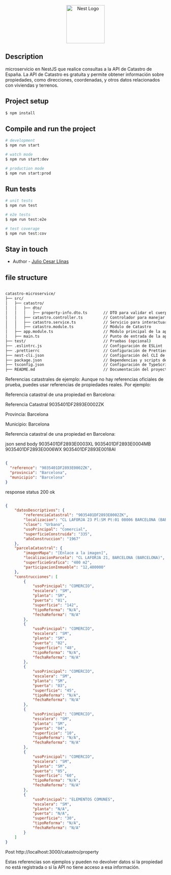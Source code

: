 <p align="center">
  <a href="http://nestjs.com/" target="blank"><img src="https://nestjs.com/img/logo-small.svg" width="120" alt="Nest Logo" /></a>
</p>


## Description

microservicio en NestJS que realice consultas a la API de Catastro de España. La API de Catastro es gratuita y permite obtener información sobre propiedades, como direcciones, coordenadas, y otros datos relacionados con viviendas y terrenos.

## Project setup

```bash
$ npm install
```

## Compile and run the project

```bash
# development
$ npm run start

# watch mode
$ npm run start:dev

# production mode
$ npm run start:prod
```

## Run tests

```bash
# unit tests
$ npm run test

# e2e tests
$ npm run test:e2e

# test coverage
$ npm run test:cov
```


## Stay in touch

- Author - [Julio Cesar Llinas](https://portafolio-3-0-jhonshuas-projects.vercel.app/home)


## file structure



```bash

catastro-microservice/
├── src/
│   ├── catastro/
│   │   ├── dto/
│   │   │   ├── property-info.dto.ts       // DTO para validar el cuerpo de la solicitud
│   │   ├── catastro.controller.ts         // Controlador para manejar las rutas
│   │   ├── catastro.service.ts            // Servicio para interactuar con la API de Catastro
│   │   ├── catastro.module.ts             // Módulo de Catastro
│   ├── app.module.ts                      // Módulo principal de la aplicación
│   ├── main.ts                            // Punto de entrada de la aplicación
├── test/                                  // Pruebas (opcional)
├── .eslintrc.js                           // Configuración de ESLint
├── .prettierrc                            // Configuración de Prettier
├── nest-cli.json                          // Configuración del CLI de NestJS
├── package.json                           // Dependencias y scripts del proyecto
├── tsconfig.json                          // Configuración de TypeScript
├── README.md                              // Documentación del proyecto

```


Referencias catastrales de ejemplo:
Aunque no hay referencias oficiales de prueba, puedes usar referencias de propiedades reales. Por ejemplo:

Referencia catastral de una propiedad en Barcelona:

Referencia Catastral 9035401DF2893E0002ZK

Provincia: Barcelona

Municipio: Barcelona

Referencia catastral de una propiedad en Barcelona:

json send body
9035401DF2893E0003XL
9035401DF2893E0004MB
9035401DF2893E0006WX
9035401DF2893E0018AI

```json

{
  "reference": "9035401DF2893E0002ZK",
  "provincia": "Barcelona",
  "municipio": "Barcelona"
}

```


response status 200 ok

```json

{
    "datosDescriptivos": {
        "referenciaCatastral": "9035401DF2893E0002ZK",
        "localizacion": "CL LAFORJA 23 Pl:SM Pt:01 08006 BARCELONA (BARCELONA)",
        "clase": "Urbano",
        "usoPrincipal": "Comercial",
        "superficieConstruida": "335",
        "añoConstruccion": "1967"
    },
    "parcelaCatastral": {
        "imagenMapa": "[Enlace a la imagen]",
        "localizacionParcela": "CL LAFORJA 21, BARCELONA (BARCELONA)",
        "superficieGrafica": "400 m2",
        "participacionInmueble": "12,400000"
    },
    "construcciones": [
        {
            "usoPrincipal": "COMERCIO",
            "escalera": "SM",
            "planta": "SM",
            "puerta": "01",
            "superficie": "142",
            "tipoReforma": "N/A",
            "fechaReforma": "N/A"
        },
        {
            "usoPrincipal": "COMERCIO",
            "escalera": "SM",
            "planta": "SM",
            "puerta": "02",
            "superficie": "48",
            "tipoReforma": "N/A",
            "fechaReforma": "N/A"
        },
        {
            "usoPrincipal": "COMERCIO",
            "escalera": "SM",
            "planta": "SM",
            "puerta": "03",
            "superficie": "45",
            "tipoReforma": "N/A",
            "fechaReforma": "N/A"
        },
        {
            "usoPrincipal": "COMERCIO",
            "escalera": "SM",
            "planta": "SM",
            "puerta": "04",
            "superficie": "10",
            "tipoReforma": "N/A",
            "fechaReforma": "N/A"
        },
        {
            "usoPrincipal": "COMERCIO",
            "escalera": "SM",
            "planta": "SM",
            "puerta": "05",
            "superficie": "60",
            "tipoReforma": "N/A",
            "fechaReforma": "N/A"
        },
        {
            "usoPrincipal": "ELEMENTOS COMUNES",
            "escalera": "SM",
            "planta": "N/A",
            "puerta": "N/A",
            "superficie": "30",
            "tipoReforma": "N/A",
            "fechaReforma": "N/A"
        }
    ]
}

```

Post http://localhost:3000/catastro/property

Estas referencias son ejemplos y pueden no devolver datos si la propiedad no está registrada o si la API no tiene acceso a esa información.
